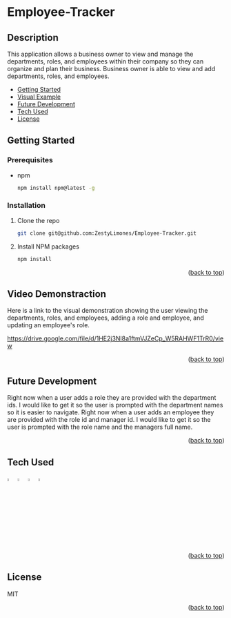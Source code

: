 # Employee-Tracker

## Description

This application allows a business owner to view and manage the departments, roles, and employees within their company so they can organize and plan their business. Business owner is able to view and add departments, roles, and employees.

- [Getting Started](#getting-started)
- [Visual Example](#visual-example)
- [Future Development](#future-development)
- [Tech Used](#tech-used)
- [License](#license)

## Getting Started

### Prerequisites

- npm
  ```sh
  npm install npm@latest -g
  ```

### Installation

1. Clone the repo
   ```sh
   git clone git@github.com:ZestyLimones/Employee-Tracker.git
   ```
2. Install NPM packages
   ```sh
   npm install
   ```
   <p align="right">(<a href="#top">back to top</a>)</p>

## Video Demonstraction

Here is a link to the visual demonstration showing the user viewing the departments, roles, and employees, adding a role and employee, and updating an employee's role.

https://drive.google.com/file/d/1HE2j3Nl8a1ftmVJZeCp_W5RAHWF1TrR0/view

   <p align="right">(<a href="#top">back to top</a>)</p>

## Future Development

Right now when a user adds a role they are provided with the department ids. I would like to get it so the user is prompted with the department names so it is easier to navigate.
Right now when a user adds an employee they are provided with the role id and manager id. I would like to get it so the user is prompted with the role name and the managers full name.

   <p align="right">(<a href="#top">back to top</a>)</p>

## Tech Used

<div style='margin: 1em 0;'>
<img src="https://cdn.jsdelivr.net/gh/devicons/devicon/icons/javascript/javascript-original.svg" alt="JavaScript" width="4%" />
<img src="https://cdn.jsdelivr.net/gh/devicons/devicon/icons/nodejs/nodejs-original.svg" alt="NodeJs" width="4%" />
<img src="https://cdn.jsdelivr.net/gh/devicons/devicon/icons/express/express-original-wordmark.svg" alt="express" width="4%" />
<img src="https://cdn.jsdelivr.net/gh/devicons/devicon/icons/mysql/mysql-original-wordmark.svg" alt="mysql" width="4%" />
</div>

   <p align="right">(<a href="#top">back to top</a>)</p>

## License

MIT

   <p align="right">(<a href="#top">back to top</a>)</p>
